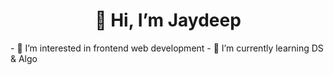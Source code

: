  <h1><center>👋 Hi, I’m Jaydeep <center> </h1>
- 👀 I’m interested in frontend web development
- 🌱 I’m currently learning DS & Algo

<!---
jydp14/jydp14 is a ✨ special ✨ repository because its `README.md` (this file) appears on your GitHub profile.
You can click the Preview link to take a look at your changes.
--->
